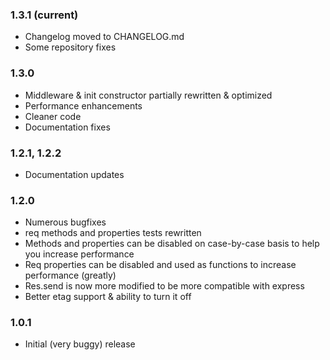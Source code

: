 ### 1.3.1 (current)

* Changelog moved to CHANGELOG.md
* Some repository fixes

### 1.3.0

* Middleware & init constructor partially rewritten & optimized
* Performance enhancements
* Cleaner code
* Documentation fixes

### 1.2.1, 1.2.2

* Documentation updates

### 1.2.0

* Numerous bugfixes
* req methods and properties tests rewritten
* Methods and properties can be disabled on case-by-case basis to help you increase performance
* Req properties can be disabled and used as functions to increase performance (greatly)
* Res.send is now more modified to be more compatible with express
* Better etag support & ability to turn it off

### 1.0.1

* Initial (very buggy) release
